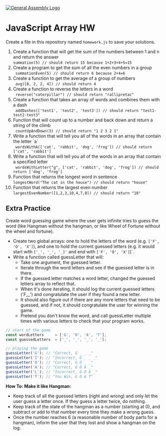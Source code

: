 [![General Assembly Logo](https://camo.githubusercontent.com/1a91b05b8f4d44b5bbfb83abac2b0996d8e26c92/687474703a2f2f692e696d6775722e636f6d2f6b6538555354712e706e67)](https://generalassemb.ly/education/web-development-immersive)

# JavaScript Array HW

Create a file in this repository named `homework.js` to save your solutions.

<ol>
  <li>Create a function that will get the sum of the numbers between 1 and n and return the answer
  <br>
    <code>summation(5) // should return 15 because 1+2+3+4+5=15</code>
  </li>
  <li>Create a program to get the sum of all the even numbers in a group
  <br>
    <code > summationEven(5) // should return 6 because 2+4=6</code>
  </li>
    
  <li>Create a function to get the average of a group of numbers 
  <br>
    <code> avg([8, 2, 2, 4]) // should return 4</code>
  </li>
  <li>Create a function to reverse the letters in a word
  <br>
    <code > reverse("caterpillar") // should return "rallipretac"</code>
  </li>
  <li>Create a function that takes an array of words and combines them with a dash
  <br>
    <code > addDashes(['test1', 'test2', 'test3']) // should return "test1-test2-test3"</code>
  </li>
  <li>Function that will count up to a number and back down and return a string of the climb
  <br>
    <code> countUpAndDown(3) // should return "1 2 3 2 1"</code>
  </li>
  <li>Write a function that will tell you all of the words in an array that contain the letter `a`
  <br>
    <code > wordsWithA(['cat', 'rabbit', 'dog', 'frog']) // should return ['cat', 'rabbit']</code>
  </li>
  <li>Write a function that will tell you all of the words in an array that contain a specified letter
  <br>
    <code > wordsWithLetter("g", ['cat', 'rabbit', 'dog', 'frog']) // should return ['dog', 'frog']</code>
  </li>
  <li>Function that returns the longest word in sentence
  <br>
    <code>longestWord("The cat in the house") // should return "house"</code>
  </li>
  <li>Function that returns the largest even number
  <br>
    <code>largestEvenNumber([1,2,3,10,4,7,0]) // should return "10"</code>
  </li>
</ol>

## Extra Practice

Create word guessing game where the user gets infinite tries to guess the word (like Hangman without the hangman, or like Wheel of Fortune without the wheel and fortune).

- Create two global arrays: one to hold the letters of the word (e.g. `['F', 'O', 'X']`), and one to hold the current guessed letters (e.g. it would start with `['_', '_', '_]'` and end with `['F', 'O', 'X']`)`.
- Write a function called guessLetter that will:
  - Take one argument, the guessed letter.
  - Iterate through the word letters and see if the guessed letter is in there.
  - If the guessed letter matches a word letter, changed the guessed letters array to reflect that.
  - When it's done iterating, it should log the current guessed letters ('F__') and congratulate the user if they found a new letter.
  - It should also figure out if there are any more letters that need to be guessed, and if not, it should congratulate the user for winning the game.
  - Pretend you don't know the word, and call guessLetter multiple times with various letters to check that your program works.

```js
// start of the game
const wordLetters     = ['G', 'O', 'A', 'T'];
const guessedLetters  = ['_', '_', '_', '_'];

// playing the game
guessLetter('G'); // "Correct, G _ _ _"
guessLetter('I'); // "Incorrect, G _ _ _"
guessLetter('O'); // "Correct, G O _ _"
guessLetter('A'); // "Correct, G O A _"
guessLetter('L'); // "Incorrect, G O A _"
guessLetter('T'); // "You Win, G O A T"
```
**How To: Make it like Hangman:**
- Keep track of all the guessed letters (right and wrong) and only let the user guess a letter once. If they guess a letter twice, do nothing.
- Keep track of the state of the hangman as a number (starting at 0), and subtract or add to that number every time they make a wrong guess.
- Once the number reaches 6 (a reasonable number of body parts for a hangman), inform the user that they lost and show a hangman on the log.
